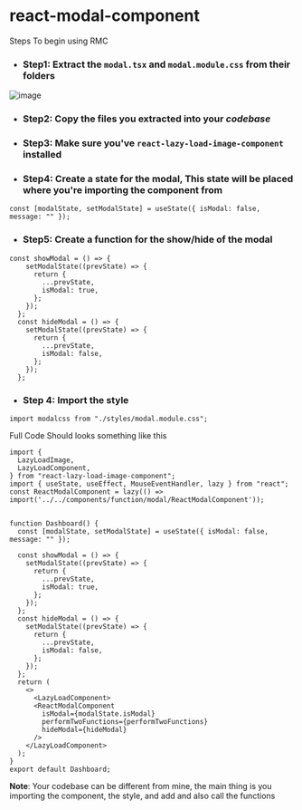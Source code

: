 # react-modal-component

Steps To begin using RMC

- ### Step1: Extract the `modal.tsx` and `modal.module.css` from their folders

![image](https://github.com/creative-tutorials/react-modal-component/assets/68476321/4b02eafb-7ee3-4796-b7ff-17ec3c6e64f8)

- ### Step2: Copy the files you extracted into your _codebase_


- ### Step3: Make sure you've `react-lazy-load-image-component` installed

- ### Step4: Create a state for the modal, This state will be placed where you're importing the component from

```tsx
const [modalState, setModalState] = useState({ isModal: false, message: "" });
```

- ### Step5: Create a function for the show/hide of the modal

```tsx
const showModal = () => {
    setModalState((prevState) => {
      return {
        ...prevState,
        isModal: true,
      };
    });
  };
  const hideModal = () => {
    setModalState((prevState) => {
      return {
        ...prevState,
        isModal: false,
      };
    });
  };
  ```
  
- ### Step 4: Import the style

```tsx
import modalcss from "./styles/modal.module.css";
```

Full Code Should looks something like this

```tsx
import {
  LazyLoadImage,
  LazyLoadComponent,
} from "react-lazy-load-image-component";
import { useState, useEffect, MouseEventHandler, lazy } from "react";
const ReactModalComponent = lazy(() => import('../../components/function/modal/ReactModalComponent'));


function Dashboard() {
  const [modalState, setModalState] = useState({ isModal: false, message: "" });

  const showModal = () => {
    setModalState((prevState) => {
      return {
        ...prevState,
        isModal: true,
      };
    });
  };
  const hideModal = () => {
    setModalState((prevState) => {
      return {
        ...prevState,
        isModal: false,
      };
    });
  };
  return (
    <>
      <LazyLoadComponent>
      <ReactModalComponent
        isModal={modalState.isModal}
        performTwoFunctions={performTwoFunctions}
        hideModal={hideModal}
      />
    </LazyLoadComponent>
  );
}
export default Dashboard;
```

**Note**: Your codebase can be different from mine, the main thing is you importing the component, the style, and add and also call the functions
